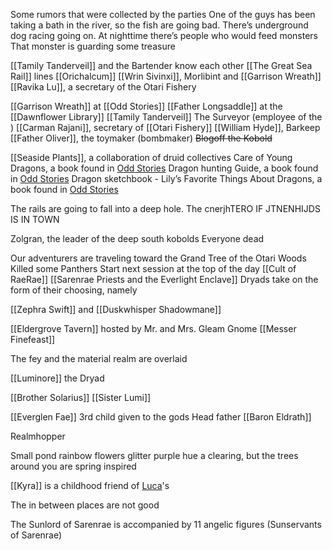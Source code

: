 Some rumors that were collected by the parties
One of the guys has been taking a bath in the river, so the fish are going bad.
There’s underground dog racing going on.
At nighttime there’s people who would feed monsters
That monster is guarding some treasure

  

[[Tamily Tanderveil]] and the Bartender know each other
[[The Great Sea Rail]] lines
[[Orichalcum]]
[[Wrin Sivinxi]],
Morlibint and [[Garrison Wreath]]
[[Ravika Lu]], a secretary of the Otari Fishery

  
  
  
  
  
  

[[Garrison Wreath]] at [[Odd Stories]]
[[Father Longsaddle]] at the [[Dawnflower Library]]
[[Tamily Tanderveil]]
The Surveyor (employee of the )
[[Carman Rajani]], secretary of [[Otari Fishery]]
[[William Hyde]], Barkeep
[[Father Oliver]], the toymaker (bombmaker)
~~Blogoff the Kobold~~

  

[[Seaside Plants]], a collaboration of druid collectives
Care of Young Dragons, a  book found in [Odd Stories](Odd%20Stories.md)
Dragon hunting Guide, a book found in [Odd Stories](Odd%20Stories.md)
Dragon sketchbook - Lily’s Favorite Things About Dragons, a book found in [Odd Stories](Odd%20Stories.md)

  

The rails are going to fall into a deep hole.
The cnerjhTERO IF JTNENHIJDS IS IN TOWN

Zolgran, the leader of the deep south kobolds
Everyone dead

  

Our adventurers are traveling toward the Grand Tree of the Otari Woods
Killed some Panthers
Start next session at the top of the day
[[Cult of RaeRae]]
[[Sarenrae Priests and the Everlight Enclave]]
Dryads take on the form of their choosing, namely 

[[Zephra Swift]] and [[Duskwhisper Shadowmane]]

[[Eldergrove Tavern]] hosted by Mr. and Mrs. Gleam
Gnome [[Messer Finefeast]]
  

The fey and the material realm are overlaid

[[Luminore]] the Dryad

[[Brother Solarius]]
[[Sister Lumi]]

[[Everglen Fae]]
3rd child given to the gods
Head father [[Baron Eldrath]]

Realmhopper

Small pond rainbow flowers glitter purple hue a clearing, but the trees around you are spring inspired

[[Kyra]] is a childhood friend of [Luca](Luca.md)'s

The in between places are not good

The Sunlord of Sarenrae is accompanied by 11 angelic figures (Sunservants of Sarenrae)